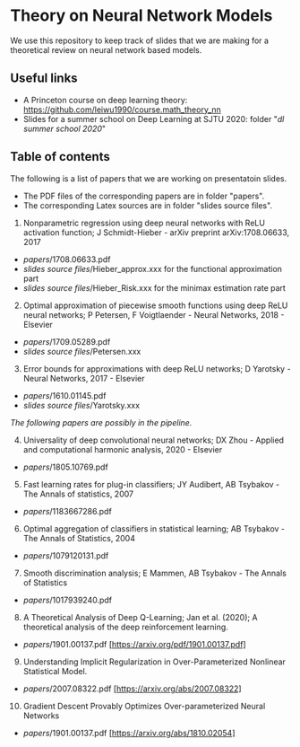 # Theory on Neural Network Models

We use this repository to keep track of slides that we are making for a theoretical review on neural network based models. 

## Useful links

* A Princeton course on deep learning theory: https://github.com/leiwu1990/course.math_theory_nn
* Slides for a summer school on Deep Learning at SJTU 2020: folder "*dl summer school 2020*"

## Table of contents

The following is a list of papers that we are working on presentatoin slides. 

  * The PDF files of the corresponding papers are in folder "papers". 
  * The corresponding Latex sources are in folder "slides source files". 

1. Nonparametric regression using deep neural networks with ReLU activation function; J Schmidt-Hieber - arXiv preprint arXiv:1708.06633, 2017 

  * *papers*/1708.06633.pdf 
  * *slides source files*/Hieber_approx.xxx for the functional approximation part
  * *slides source files*/Hieber_Risk.xxx for the minimax estimation rate part 

2. Optimal approximation of piecewise smooth functions using deep ReLU neural networks; P Petersen, F Voigtlaender - Neural Networks, 2018 - Elsevier

  * *papers*/1709.05289.pdf
  * *slides source files*/Petersen.xxx

3. Error bounds for approximations with deep ReLU networks; D Yarotsky - Neural Networks, 2017 - Elsevier

  * *papers*/1610.01145.pdf
  * *slides source files*/Yarotsky.xxx

_The following papers are possibly in the pipeline._

4. Universality of deep convolutional neural networks; DX Zhou - Applied and computational harmonic analysis, 2020 - Elsevier

  * *papers*/1805.10769.pdf

5. Fast learning rates for plug-in classifiers; JY Audibert, AB Tsybakov - The Annals of statistics, 2007

  * *papers*/1183667286.pdf 

6. Optimal aggregation of classifiers in statistical learning; AB Tsybakov - The Annals of Statistics, 2004

  * *papers*/1079120131.pdf 

7. Smooth discrimination analysis; E Mammen, AB Tsybakov - The Annals of Statistics

  * *papers*/1017939240.pdf 
  
8. A Theoretical Analysis of Deep Q-Learning; Jan et al. (2020); A theoretical analysis of the deep reinforcement learning.

 * *papers*/1901.00137.pdf [https://arxiv.org/pdf/1901.00137.pdf]

9. Understanding Implicit Regularization in Over-Parameterized Nonlinear Statistical Model.

 * *papers*/2007.08322.pdf [https://arxiv.org/abs/2007.08322]
 
10. Gradient Descent Provably Optimizes Over-parameterized Neural Networks

 * *papers*/1901.00137.pdf [https://arxiv.org/abs/1810.02054]
